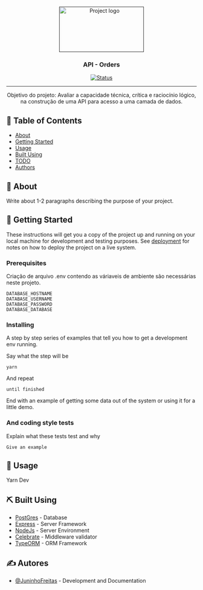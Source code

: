 <p align="center">
  <a href="" rel="noopener">
 <img width=224px height=120px src="https://ncdn0.infojobs.com.br/logos/2011/01/03/157727.jpg" alt="Project logo"></a>
</p>

<h3 align="center">API - Orders</h3>

<div align="center">

[![Status](https://img.shields.io/badge/Status-Complete-brightgreen)]()

</div>

---

<p align="center"> Objetivo do projeto: 
  Avaliar a capacidade técnica, crítica e raciocínio lógico, na construção de uma API para acesso a uma camada de dados.
    <br> 
</p>

## 📝 Table of Contents

- [About](#about)
- [Getting Started](#getting_started)
- [Usage](#usage)
- [Built Using](#built_using)
- [TODO](../TODO.md)
- [Authors](#authors)

## 🧐 About <a name = "about"></a>

Write about 1-2 paragraphs describing the purpose of your project.

## 🏁 Getting Started <a name = "getting_started"></a>

These instructions will get you a copy of the project up and running on your local machine for development and testing purposes. See [deployment](#deployment) for notes on how to deploy the project on a live system.

### Prerequisites

Criação de arquivo .env contendo as váriaveis de ambiente são necessárias neste projeto.


```
DATABASE_HOSTNAME
DATABASE_USERNAME
DATABASE_PASSWORD
DATABASE_DATABASE

```

### Installing

A step by step series of examples that tell you how to get a development env running.

Say what the step will be

```
yarn
```

And repeat

```
until finished
```

End with an example of getting some data out of the system or using it for a little demo.
### And coding style tests

Explain what these tests test and why

```
Give an example
```

## 🎈 Usage <a name="usage"></a>

Yarn Dev

## ⛏️ Built Using <a name = "built_using"></a>

- [PostGres](https://www.postgresql.org) - Database
- [Express](https://expressjs.com/) - Server Framework
- [NodeJs](https://nodejs.org/en/) - Server Environment
- [Celebrate](https://www.npmjs.com/package/celebrate) - Middleware validator
- [TypeORM](https://typeorm.io/) - ORM Framework

## ✍️ Autores <a name = "authors"></a>

- [@JuninhoFreitas](https://github.com/JuninhoFreitas) - Development and Documentation
